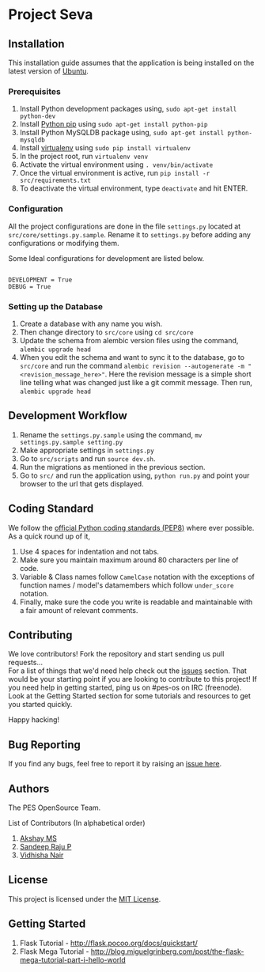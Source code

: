 Project Seva
===

## Installation

This installation guide assumes that the application is being installed on the latest version of [Ubuntu](http://www.ubuntu.com/ubuntu).


### Prerequisites

1. Install Python development packages using, `sudo apt-get install python-dev`
2. Install [Python pip](https://pypi.python.org/pypi/pip) using `sudo apt-get install python-pip`
3. Install Python MySQLDB package using, `sudo apt-get install python-mysqldb` 
4. Install [virtualenv](https://pypi.python.org/pypi/virtualenv) using `sudo pip install virtualenv`
5. In the project root, run `virtualenv venv`
6. Activate the virtual environment using `. venv/bin/activate`
7. Once the virtual environment is active, run `pip install -r src/requirements.txt`
8. To deactivate the virtual environment, type `deactivate` and hit ENTER.


### Configuration

All the project configurations are done in the file `settings.py` located at `src/core/settings.py.sample`. Rename it to `settings.py` before adding any configurations or modifying them.  

Some Ideal configurations for development are listed below.


```

DEVELOPMENT = True
DEBUG = True

```


### Setting up the Database

1. Create a database with any name you wish.
2. Then change directory to `src/core` using `cd src/core`
3. Update the schema from alembic version files using the command, `alembic upgrade head`
4. When you edit the schema and want to sync it to the database, go to `src/core` and run the command `alembic revision --autogenerate -m "<revision_message_here>"`. Here the revision message is a simple short line telling what was changed just like a git commit message. Then run, `alembic upgrade head`


## Development Workflow

1. Rename the `settings.py.sample` using the command, `mv settings.py.sample setting.py`
2. Make appropriate settings in `settings.py`
3. Go to `src/scripts` and run `source dev.sh`.
4. Run the migrations as mentioned in the previous section.
5. Go to `src/` and run the application using, `python run.py` and point your browser to the url that gets displayed.


## Coding Standard

We follow the [official Python coding standards (PEP8)](http://www.python.org/dev/peps/pep-0008/) where ever possible. As a quick round up of it,

1. Use 4 spaces for indentation and not tabs.
2. Make sure you maintain maximum around 80 characters per line of code.
3. Variable & Class names follow `CamelCase` notation with the exceptions of function names / model's datamembers which follow `under_score` notation.
4. Finally, make sure the code you write is readable and maintainable with a fair amount of relevant comments.


## Contributing

We love contributors! Fork the repository and start sending us pull requests...  
For a list of things that we'd need help check out the [issues](https://github.com/pesos/ngo-portal/issues) section. That would be your starting point if you are looking to contribute to this project! If you need help in getting started, ping us on #pes-os on IRC (freenode). Look at the Getting Started section for some tutorials and resources to get you started quickly.

Happy hacking!


## Bug Reporting

If you find any bugs, feel free to report it by raising an [issue here](https://github.com/pesos/ngo-portal/issues).


## Authors

The PES OpenSource Team.

List of Contributors (In alphabetical order)

1. [Akshay MS](https://github.com/akshayms)
2. [Sandeep Raju P](https://github.com/sandeepraju)
3. [Vidhisha Nair](https://github.com/vidhishanair)


## License

This project is licensed under the [MIT License](https://github.com/pesos/ngo-portal/blob/seva-flask/LICENSE.txt).


## Getting Started

1. Flask Tutorial - http://flask.pocoo.org/docs/quickstart/
2. Flask Mega Tutorial - http://blog.miguelgrinberg.com/post/the-flask-mega-tutorial-part-i-hello-world
